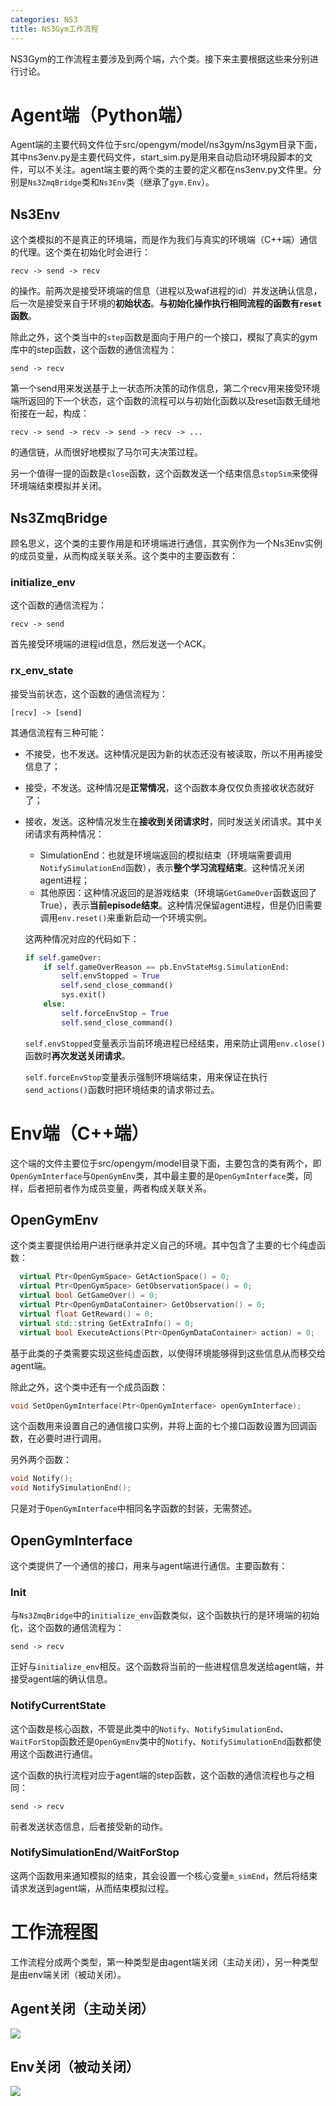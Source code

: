 ```yaml
---
categories: NS3
title: NS3Gym工作流程
---
```


NS3Gym的工作流程主要涉及到两个端，六个类。接下来主要根据这些来分别进行讨论。

# Agent端（Python端）

Agent端的主要代码文件位于src/opengym/model/ns3gym/ns3gym目录下面，其中ns3env.py是主要代码文件，start_sim.py是用来自动启动环境段脚本的文件，可以不关注。agent端主要的两个类的主要的定义都在ns3env.py文件里。分别是`Ns3ZmqBridge`类和`Ns3Env`类（继承了`gym.Env`）。

## Ns3Env

这个类模拟的不是真正的环境端，而是作为我们与真实的环境端（C++端）通信的代理。这个类在初始化时会进行：

```
recv -> send -> recv
```

的操作。前两次是接受环境端的信息（进程以及waf进程的id）并发送确认信息，后一次是接受来自于环境的**初始状态**。**与初始化操作执行相同流程的函数有`reset`函数**。

除此之外，这个类当中的`step`函数是面向于用户的一个接口，模拟了真实的gym库中的step函数，这个函数的通信流程为：

```
send -> recv
```

第一个send用来发送基于上一状态所决策的动作信息，第二个recv用来接受环境端所返回的下一个状态，这个函数的流程可以与初始化函数以及reset函数无缝地衔接在一起，构成：

```
recv -> send -> recv -> send -> recv -> ...
```

的通信链，从而很好地模拟了马尔可夫决策过程。

另一个值得一提的函数是`close`函数，这个函数发送一个结束信息`stopSim`来使得环境端结束模拟并关闭。

## Ns3ZmqBridge

顾名思义，这个类的主要作用是和环境端进行通信，其实例作为一个Ns3Env实例的成员变量，从而构成关联关系。这个类中的主要函数有：

### initialize_env

这个函数的通信流程为：

```
recv -> send
```

首先接受环境端的进程id信息，然后发送一个ACK。

### rx_env_state

接受当前状态，这个函数的通信流程为：

```
[recv] -> [send]
```

其通信流程有三种可能：

- 不接受，也不发送。这种情况是因为新的状态还没有被读取，所以不用再接受信息了；

- 接受，不发送。这种情况是**正常情况**，这个函数本身仅仅负责接收状态就好了；

- 接收，发送。这种情况发生在**接收到关闭请求时**，同时发送关闭请求。其中关闭请求有两种情况：

  - SimulationEnd：也就是环境端返回的模拟结束（环境端需要调用`NotifySimulationEnd`函数），表示**整个学习流程结束**。这种情况关闭agent进程；
  - 其他原因：这种情况返回的是游戏结束（环境端`GetGameOver`函数返回了True），表示**当前episode结束**。这种情况保留agent进程，但是仍旧需要调用`env.reset()`来重新启动一个环境实例。

  这两种情况对应的代码如下：

  ```python
  if self.gameOver:
      if self.gameOverReason == pb.EnvStateMsg.SimulationEnd:
          self.envStopped = True
          self.send_close_command()
          sys.exit()
      else:
          self.forceEnvStop = True
          self.send_close_command()
  ```

  `self.envStopped`变量表示当前环境进程已经结束，用来防止调用`env.close()`函数时**再次发送关闭请求**。

  `self.forceEnvStop`变量表示强制环境端结束，用来保证在执行`send_actions()`函数时把环境结束的请求带过去。

# Env端（C++端）

这个端的文件主要位于src/opengym/model目录下面，主要包含的类有两个，即`OpenGymInterface`与`OpenGymEnv`类，其中最主要的是`OpenGymInterface`类，同样，后者把前者作为成员变量，两者构成关联关系。

## OpenGymEnv

这个类主要提供给用户进行继承并定义自己的环境。其中包含了主要的七个纯虚函数：

```c++
  virtual Ptr<OpenGymSpace> GetActionSpace() = 0;
  virtual Ptr<OpenGymSpace> GetObservationSpace() = 0;
  virtual bool GetGameOver() = 0;
  virtual Ptr<OpenGymDataContainer> GetObservation() = 0;
  virtual float GetReward() = 0;
  virtual std::string GetExtraInfo() = 0;
  virtual bool ExecuteActions(Ptr<OpenGymDataContainer> action) = 0;
```

基于此类的子类需要实现这些纯虚函数，以使得环境能够得到这些信息从而移交给agent端。

除此之外，这个类中还有一个成员函数：

```c++
void SetOpenGymInterface(Ptr<OpenGymInterface> openGymInterface);
```

这个函数用来设置自己的通信接口实例，并将上面的七个接口函数设置为回调函数，在必要时进行调用。

另外两个函数：

```c++
void Notify();
void NotifySimulationEnd();
```

只是对于`OpenGymInterface`中相同名字函数的封装，无需赘述。

## OpenGymInterface

这个类提供了一个通信的接口，用来与agent端进行通信。主要函数有：

### Init

与`Ns3ZmqBridge`中的`initialize_env`函数类似，这个函数执行的是环境端的初始化，这个函数的通信流程为：

```
send -> recv
```

正好与`initialize_env`相反。这个函数将当前的一些进程信息发送给agent端，并接受agent端的确认信息。

### NotifyCurrentState

这个函数是核心函数，不管是此类中的`Notify`、`NotifySimulationEnd`、`WaitForStop`函数还是`OpenGymEnv`类中的`Notify`、`NotifySimulationEnd`函数都使用这个函数进行通信。

这个函数的执行流程对应于agent端的step函数，这个函数的通信流程也与之相同：

```
send -> recv
```

前者发送状态信息，后者接受新的动作。

### NotifySimulationEnd/WaitForStop

这两个函数用来通知模拟的结束，其会设置一个核心变量`m_simEnd`，然后将结束请求发送到agent端，从而结束模拟过程。

# 工作流程图

工作流程分成两个类型，第一种类型是由agent端关闭（主动关闭），另一种类型是由env端关闭（被动关闭）。

## Agent关闭（主动关闭）

![](../../../img/202008202.png)



## Env关闭（被动关闭）

![](../../../img/202008201.png)
